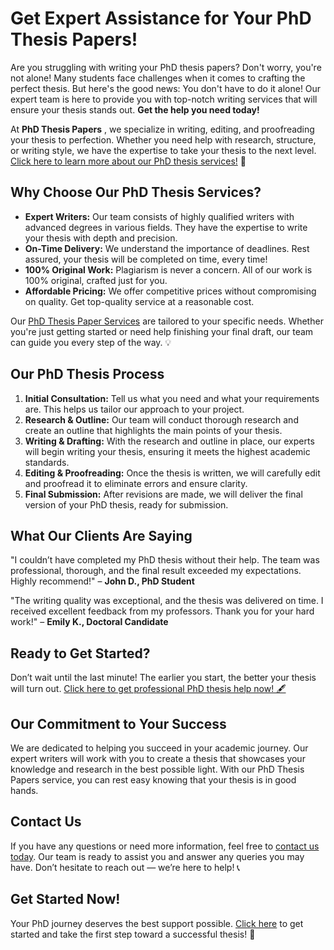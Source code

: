 # Get Expert Assistance for Your PhD Thesis Papers!

Are you struggling with writing your PhD thesis papers? Don't worry, you're not alone! Many students face challenges when it comes to crafting the perfect thesis. But here's the good news: You don't have to do it alone! Our expert team is here to provide you with top-notch writing services that will ensure your thesis stands out. **Get the help you need today!**

At **PhD Thesis Papers** , we specialize in writing, editing, and proofreading your thesis to perfection. Whether you need help with research, structure, or writing style, we have the expertise to take your thesis to the next level. [Click here to learn more about our PhD thesis services!](https://tinyurl.com/topessay?keyword=phd+thesis+papers) 💼

## Why Choose Our PhD Thesis Services?

- **Expert Writers:** Our team consists of highly qualified writers with advanced degrees in various fields. They have the expertise to write your thesis with depth and precision.
- **On-Time Delivery:** We understand the importance of deadlines. Rest assured, your thesis will be completed on time, every time!
- **100% Original Work:** Plagiarism is never a concern. All of our work is 100% original, crafted just for you.
- **Affordable Pricing:** We offer competitive prices without compromising on quality. Get top-quality service at a reasonable cost.

Our [PhD Thesis Paper Services](https://tinyurl.com/topessay?keyword=phd+thesis+papers) are tailored to your specific needs. Whether you're just getting started or need help finishing your final draft, our team can guide you every step of the way. 💡

## Our PhD Thesis Process

1. **Initial Consultation:** Tell us what you need and what your requirements are. This helps us tailor our approach to your project.
2. **Research & Outline:** Our team will conduct thorough research and create an outline that highlights the main points of your thesis.
3. **Writing & Drafting:** With the research and outline in place, our experts will begin writing your thesis, ensuring it meets the highest academic standards.
4. **Editing & Proofreading:** Once the thesis is written, we will carefully edit and proofread it to eliminate errors and ensure clarity.
5. **Final Submission:** After revisions are made, we will deliver the final version of your PhD thesis, ready for submission.

## What Our Clients Are Saying

"I couldn’t have completed my PhD thesis without their help. The team was professional, thorough, and the final result exceeded my expectations. Highly recommend!" – **John D., PhD Student**

"The writing quality was exceptional, and the thesis was delivered on time. I received excellent feedback from my professors. Thank you for your hard work!" – **Emily K., Doctoral Candidate**

## Ready to Get Started?

Don’t wait until the last minute! The earlier you start, the better your thesis will turn out. [Click here to get professional PhD thesis help now! 🖋️](https://tinyurl.com/topessay?keyword=phd+thesis+papers)

## Our Commitment to Your Success

We are dedicated to helping you succeed in your academic journey. Our expert writers will work with you to create a thesis that showcases your knowledge and research in the best possible light. With our PhD Thesis Papers service, you can rest easy knowing that your thesis is in good hands.

## Contact Us

If you have any questions or need more information, feel free to [contact us today](https://tinyurl.com/topessay?keyword=phd+thesis+papers). Our team is ready to assist you and answer any queries you may have. Don’t hesitate to reach out — we’re here to help! 📞

## Get Started Now!

Your PhD journey deserves the best support possible. [Click here](https://tinyurl.com/topessay?keyword=phd+thesis+papers) to get started and take the first step toward a successful thesis! 🚀
